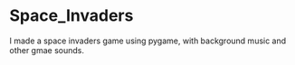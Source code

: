 # Space_Invaders

I made a space invaders game using pygame, with background music and other gmae sounds.
